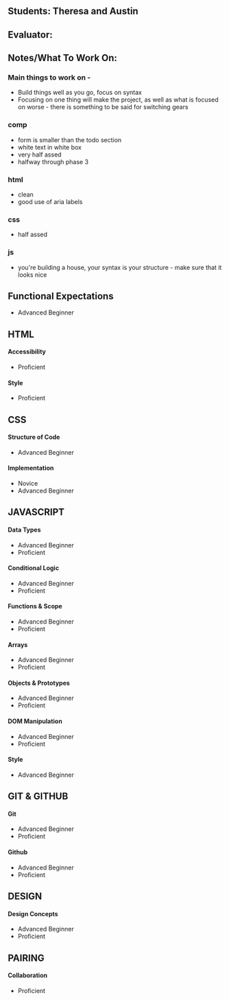 ## Students: Theresa and Austin
## Evaluator:
## Notes/What To Work On:

### Main things to work on - 
* Build things well as you go, focus on syntax
* Focusing on one thing will make the project, as well as what is focused on worse - there is something to be said for switching gears

### comp 
* form is smaller than the todo section
* white text in white box
* very half assed
* halfway through phase 3

### html
* clean 
* good use of aria labels

### css
* half assed

### js
* you're building a house, your syntax is your structure - make sure that it looks nice

## Functional Expectations

* Advanced Beginner  

## HTML

#### Accessibility

* Proficient  

#### Style

* Proficient  

## CSS

#### Structure of Code

* Advanced Beginner  

#### Implementation

* Novice  
* Advanced Beginner  


## JAVASCRIPT

#### Data Types

* Advanced Beginner  
* Proficient  

#### Conditional Logic

* Advanced Beginner  
* Proficient  

#### Functions & Scope

* Advanced Beginner  
* Proficient  

#### Arrays

* Advanced Beginner  
* Proficient  

#### Objects & Prototypes

* Advanced Beginner  
* Proficient  

#### DOM Manipulation

* Advanced Beginner  
* Proficient  

#### Style

* Advanced Beginner  

## GIT & GITHUB

#### Git

* Advanced Beginner  
* Proficient  

#### Github

* Advanced Beginner  
* Proficient  

## DESIGN

#### Design Concepts

* Advanced Beginner  
* Proficient  


## PAIRING

#### Collaboration

* Proficient  

